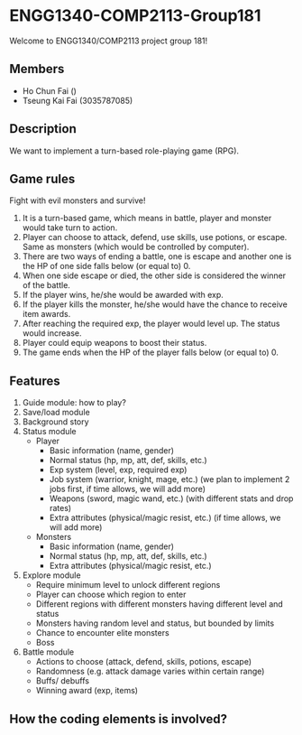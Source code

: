 # ENGG1340-COMP2113-Group181
  Welcome to ENGG1340/COMP2113 project group 181!

## Members
- Ho Chun Fai ()
- Tseung Kai Fai (3035787085)

## Description
We want to implement a turn-based role-playing game (RPG). 

## Game rules
Fight with evil monsters and survive!

1. It is a turn-based game, which means in battle, player and monster would take turn to action.
2. Player can choose to attack, defend, use skills, use potions, or escape. Same as monsters (which would be controlled by computer).
3. There are two ways of ending a battle, one is escape and another one is the HP of one side falls below (or equal to) 0.
4. When one side escape or died, the other side is considered the winner of the battle.
5. If the player wins, he/she would be awarded with exp.
6. If the player kills the monster, he/she would have the chance to receive item awards.
7. After reaching the required exp, the player would level up. The status would increase.
8. Player could equip weapons to boost their status.
9. The game ends when the HP of the player falls below (or equal to) 0.


## Features
1. Guide module: how to play?
2. Save/load module
3. Background story
4. Status module
   - Player
     -	Basic information (name, gender)
     -	Normal status (hp, mp, att, def, skills, etc.)
     -	Exp system (level, exp, required exp)     
     -	Job system (warrior, knight, mage, etc.) (we plan to implement 2 jobs first, if time allows, we will add more)
     -	Weapons (sword, magic wand, etc.) (with different stats and drop rates)
     -	Extra attributes (physical/magic resist, etc.) (if time allows, we will add more)
   - Monsters
     -	Basic information (name, gender)
     -	Normal status (hp, mp, att, def, skills, etc.)
     -	Extra attributes (physical/magic resist, etc.)
5. Explore module
   -	Require minimum level to unlock different regions
   -	Player can choose which region to enter
   -	Different regions with different monsters having different level and status
   -	Monsters having random level and status, but bounded by limits
   -	Chance to encounter elite monsters
   -	Boss
6. Battle module
   -	Actions to choose (attack, defend, skills, potions, escape)
   -	Randomness (e.g. attack damage varies within certain range)
   -	Buffs/ debuffs
   -	Winning award (exp, items)

## How the coding elements is involved?

